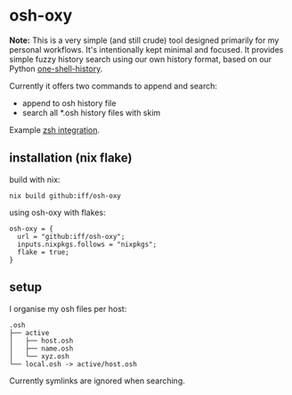 # osh-oxy

**Note:** This is a very simple (and still crude) tool designed primarily for my personal workflows. It's intentionally kept minimal and focused. It provides simple fuzzy history search using our own history format, based on our Python [one-shell-history](https://github.com/dkuettel/one-shell-history).

Currently it offers two commands to append and search:

- append to osh history file
- search all \*.osh history files with skim

Example [zsh integration](https://github.com/iff/fleet/blob/14d6e4159f2db62a0bc2ccb4bcec85f8a796585e/home/modules/shell/zsh/zshrcd/osh.zsh).

## installation (nix flake)

build with nix:

```
nix build github:iff/osh-oxy
```

using osh-oxy with flakes:

```
osh-oxy = {
  url = "github:iff/osh-oxy";
  inputs.nixpkgs.follows = "nixpkgs";
  flake = true;
}
```

## setup

I organise my osh files per host:

```
.osh
├── active
│   ├── host.osh
│   ├── name.osh
│   └── xyz.osh
└── local.osh -> active/host.osh
```

Currently symlinks are ignored when searching.
